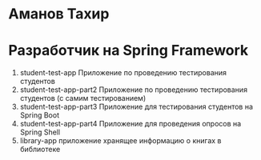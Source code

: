 # Аманов Тахир
# Разработчик на Spring Framework

1) student-test-app Приложение по проведению тестирования студентов
2) student-test-app-part2 Приложение по проведению тестирования студентов (с самим тестированием)
3) student-test-app-part3 Приложение для тестирования студентов на Spring Boot
4) student-test-app-part4 Приложение для проведения опросов на Spring Shell
5) library-app приложение хранящее информацию о книгах в библиотеке
